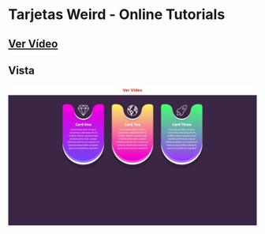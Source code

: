 # Tarjetas Weird - Online Tutorials

## [Ver Vídeo](https://youtu.be/waY55vGtUyo)
## Vista
![View](view.jpg)